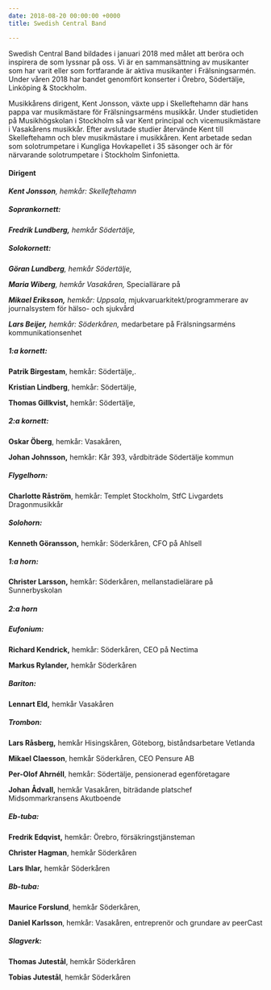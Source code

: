 ```yaml
---
date: 2018-08-20 00:00:00 +0000
title: Swedish Central Band

---
```

Swedish Central Band bildades i januari 2018 med målet att beröra och inspirera de som lyssnar på oss. Vi är en sammansättning av musikanter som har varit eller som fortfarande är aktiva musikanter i Frälsningsarmén. Under våren 2018 har bandet genomfört konserter i Örebro, Södertälje, Linköping & Stockholm.

Musikkårens dirigent, Kent Jonsson, växte upp i Skelleftehamn där hans pappa var musikmästare för Frälsningsarméns musikkår. Under studietiden på Musikhögskolan i Stockholm så var Kent principal och vicemusikmästare i Vasakårens musikkår. Efter avslutade studier återvände Kent till Skelleftehamn och blev musikmästare i musikkåren. Kent arbetade sedan som solotrumpetare i Kungliga Hovkapellet i 35 säsonger och är för närvarande solotrumpetare i Stockholm Sinfonietta.

#### **Dirigent**

**_Kent Jonsson_**_, hemkår: Skelleftehamn_

##### **Soprankornett:**

**_Fredrik Lundberg,_** _hemkår Södertälje,_ 

##### **Solokornett:**

**_Göran Lundberg_**_, hemkår Södertälje,_

**_Maria Wiberg_**_, hemkår Vasakåren,_ Speciallärare på 

**_Mikael Eriksson,_** _hemkår: Uppsala,_ mjukvaruarkitekt/programmerare av journalsystem för hälso- och sjukvård 

**_Lars Beijer,_** _hemkår: Söderkåren,_ medarbetare på Frälsningsarméns kommunikationsenhet

##### **1:a kornett:**

**Patrik Birgestam**, hemkår: Södertälje,.

**Kristian Lindberg**, hemkår: Södertälje, 

**Thomas Gillkvist,** hemkår: Södertälje,

##### **2:a kornett:**

**Oskar Öberg**, hemkår: Vasakåren, 

**Johan Johnsson,** hemkår: Kår 393, vårdbiträde Södertälje kommun

##### **Flygelhorn:**

**Charlotte Råström**, hemkår: Templet Stockholm, StfC Livgardets Dragonmusikkår

##### **Solohorn:**

**Kenneth Göransson,** hemkår: Söderkåren, CFO på Ahlsell

##### **1:a horn:**

**Christer Larsson,** hemkår: Söderkåren, mellanstadielärare på Sunnerbyskolan

##### **2:a horn**

##### **Eufonium:**

**Richard Kendrick,** hemkår: Söderkåren, CEO på Nectima 

**Markus Rylander,** hemkår Söderkåren

##### **Bariton:**

**Lennart Eld,** hemkår Vasakåren

##### **Trombon:**

**Lars Råsberg,** hemkår Hisingskåren, Göteborg, biståndsarbetare Vetlanda

**Mikael Claesson**, hemkår Söderkåren, CEO Pensure AB

**Per-Olof Ahrnéll**, hemkår: Södertälje, pensionerad egenföretagare

**Johan Ådvall,** hemkår Vasakåren, biträdande platschef Midsommarkransens Akutboende

##### **Eb-tuba:**

**Fredrik Edqvist,** hemkår: Örebro, försäkringstjänsteman

**Christer Hagman**, hemkår Söderkåren

**Lars Ihlar,** hemkår Söderkåren

##### **Bb-tuba:**

**Maurice Forslund**, hemkår Söderkåren,

**Daniel Karlsson**, hemkår: Vasakåren, entreprenör och grundare av peerCast

##### **Slagverk:**

**Thomas Jutestål**, hemkår Söderkåren

**Tobias Jutestål**, hemkår Söderkåren